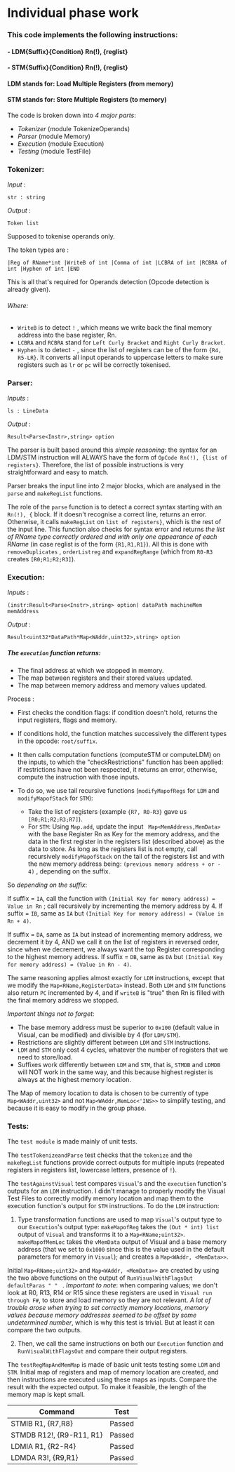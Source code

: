 # Individual phase work

### This code implements the following instructions:
#### - LDM{Suffix}{Condition} Rn(!), {reglist}
#### - STM{Suffix}{Condition} Rn(!), {reglist}
#### LDM stands for: Load Multiple Registers (from memory)
#### STM stands for: Store Multiple Registers (to memory)





The code is broken down into _4 major parts_:
- _Tokenizer_ (module TokenizeOperands)
- _Parser_ (module Memory)
- _Execution_ (module Execution)
- _Testing_ (module TestFile)


### Tokenizer: 
_Input_ : 
```F#
str : string
```
_Output_ : 
```F#
Token list
```

Supposed to tokenise operands only.

The token types are : 
```F#
|Reg of RName*int |WriteB of int |Comma of int |LCBRA of int |RCBRA of int |Hyphen of int |END
```
This is all that's required for Operands detection (Opcode detection is already given).

###### Where: 
- ```WriteB``` is to detect ```!``` , which means we write back the final memory address into the base register, Rn.
- ```LCBRA``` and ```RCBRA``` stand for ```Left Curly Bracket``` and ```Right Curly Bracket```.
- ```Hyphen``` is to detect ``` - ``` , since the list of registers can be of the form ``` {R4, R5-LR} ```.
It converts all input operands to uppercase letters to make sure registers such as ```lr``` or ```pc``` will be correctly tokenised.


### Parser:

_Inputs_ : 
```F#
ls : LineData
```
_Output_ : 
```F#
Result<Parse<Instr>,string> option
```

The parser is built based around this _simple reasoning_: the syntax for an LDM/STM instruction will ALWAYS have the form of ```OpCode Rn(!), {list of registers}```. Therefore, the list of possible instructions is very straightforward and easy to match. 

Parser breaks the input line into 2 major blocks, which are analysed in the ```parse``` and ```makeRegList``` functions.

The role of the ```parse``` function is to detect a correct syntax starting with an ```Rn(!), {``` block. If it doesn't recognise a correct line, returns an error. Otherwise, it calls ```makeRegList``` on 
```list of registers}```, which is the rest of the input line. This function also checks for syntax error and returns _the list of RName type correctly ordered and with only one appearance of each RName_ (in case reglist is of the form  ```{R1,R1,R1}```). 
All this is done with ```removeDuplicates``` , ```orderListreg``` and ```expandRegRange``` (which from ```R0-R3``` creates ```[R0;R1;R2;R3]```).


### Execution:
_Inputs_ : 
```F#
(instr:Result<Parse<Instr>,string> option) dataPath machineMem memAddress 
```
_Output_ : 
```F#
Result<uint32*DataPath*Map<WAddr,uint32>,string> option
```

##### The ```execution``` function returns:

- The final address at which we stopped in memory.
- The map between registers and their stored values updated.
- The map between memory address and memory values updated.

Process :
- First checks the condition flags: if condition doesn't hold, returns the input registers, flags and memory.
- If conditions hold, the function matches successively the different types in the opcode: ```root/suffix```.
- It then calls computation functions (computeSTM or computeLDM) on the inputs, to which the "checkRestrictions" function has been applied: if restrictions have not been respected, it returns an error, otherwise, compute the instruction with those inputs.

- To do so, we use tail recursive functions (```modifyMapofRegs``` for ```LDM``` and ```modifyMapofStack``` for ```STM```):
	- Take the list of registers (example ```{R7, R0-R3}``` gave us ```[R0;R1;R2;R3;R7]```).
	- For ```STM```: Using ```Map.add```, update the input ``` Map<MemAddress,MemData>``` with the base Register Rn as Key for the memory address, and the data in the first register in the registers list (described above) as the data to store. 
As long as the registers list is not empty, call recursively ```modifyMapofStack``` on the tail of the registers list and with the new memory address being:  ```(previous memory address + or - 4)``` , depending on the suffix.

So _depending on the suffix_:

If suffix = ```IA```, call the function with ```(Initial Key for memory address) = Value in Rn``` ; call recursively by incrementing the memory address by 4.
If suffix = ```IB```, same as ```IA``` but ```(Initial Key for memory address) = (Value in Rn + 4)```.


If suffix = ```DA```, same as ```IA``` but instead of incrementing memory address, we decrement it by 4, AND we call it on the list of registers in reversed order, since when we decrement, we always want the top Register corresponding to the highest memory address.
If suffix = ```DB```, same as ```DA``` but ```(Initial Key for memory address) = (Value in Rn - 4)```.

The same reasoning applies almost exactly for ```LDM``` instructions, except that we modify the ```Map<RName,RegisterData>``` instead. 
Both ```LDM``` and ```STM``` functions also return ```PC``` incremented by 4, and if ```writeB``` is "true" then Rn is filled with the final memory address we stopped.

_Important things not to forget_:
- The base memory address must be superior to ```0x100``` (default value in Visual, can be modified) and divisible by 4 (for ```LDM/STM```).
- Restrictions are slightly different between ```LDM``` and ```STM``` instructions.
- ```LDM``` and ```STM``` only cost 4 cycles, whatever the number of registers that we need to store/load.
- Suffixes work differently between ```LDM``` and ```STM```, that is, ```STMDB``` and ```LDMDB``` will NOT work in the same way, and this because highest register is always at the highest memory location.

The Map of memory location to data is chosen to be currently of type ``` Map<WAddr,uint32> ``` and not ``` Map<WAddr,MemLoc<'INS>> ``` to simplify testing, and because it is easy to modify in the group phase.




### Tests:

The ```test module``` is made mainly of unit tests. 

The ```testTokenizeandParse``` test checks that the ```tokenize``` and the ```makeRegList``` functions provide correct outputs for multiple inputs (repeated registers in registers list, lowercase letters, presence of ```!```).

The ```testAgainstVisual``` test compares ```Visual```'s and the ```execution``` function's outputs for an ```LDM``` instruction. I didn't manage to properly modify the Visual Test Files to correctly modify memory location and map them to the execution function's output for ```STM``` instructions. 
To do the ```LDM``` instruction: 
1) Type transformation functions are used to map ```Visual```'s output type to our ```Execution```'s output type: 
```makeMapofReg``` takes the ```(Out * int) list``` output of ```Visual``` and transforms it to a ```Map<RName;uint32>```.
```makeMapofMemLoc``` takes the ```vMemData``` output of Visual and a base memory address (that we set to ```0x1000``` since this is the value used in the default parameters for memory in ```Visual```); 
and creates a  ```Map<WAddr, <MemData>>```. 

Initial ```Map<RName;uint32>``` and ```Map<WAddr, <MemData>>``` are created by using the two above functions on the output of ```RunVisualWithFlagsOut defaultParas " " ``` .
_Important to note_: when comparing values; we don't look at R0, R13, R14 or R15 since these registers are used in ```Visual run through F#```, to store and load memory so they are not relevant.
_A lot of trouble arose when trying to set correctly memory locations, memory values because memory addresses seemed to be offset by some undetermined number_, which is why this test is trivial. But at least it can compare the two outputs.

2) Then, we call the same instructions on both our ```Execution``` function and ```RunVisualWithFlagsOut``` and compare their output registers.

The ```testRegMapAndMemMap``` is made of basic unit tests testing some ```LDM``` and ```STM```. Initial map of registers and map of memory location are created, and then instructions are executed using these maps as inputs. Compare the result with the expected output. To make it feasible, the length of the memory map is kept small.

|   Command                 | Test
| --------------------------|---------
| STMIB R1, {R7,R8}         | Passed
| STMDB R12!, {R9-R11, R1}  | Passed
| LDMIA R1, {R2-R4}         | Passed
| LDMDA R3!, {R9,R1}        | Passed
























